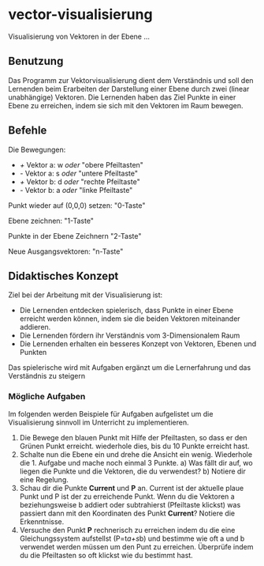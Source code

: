 # vector-visualisierung
Visualisierung von Vektoren in der Ebene ...

## Benutzung
Das Programm zur Vektorvisualisierung dient dem Verständnis und soll den Lernenden beim Erarbeiten der Darstellung einer Ebene durch zwei (linear unabhängige) Vektoren.
Die Lernenden haben das Ziel Punkte in einer Ebene zu erreichen, indem sie sich mit den Vektoren im Raum bewegen.

## Befehle

Die Bewegungen: 
- *+* Vektor a: w *oder*  "obere Pfeiltasten"
- *-* Vektor a: s *oder* "untere Pfeiltaste"
- *+* Vektor b: d *oder* "rechte Pfeiltaste"
- *-* Vektor b: a *oder* "linke Pfeiltaste"

Punkt wieder auf (0,0,0) setzen: "0-Taste"

Ebene zeichnen: "1-Taste"

Punkte in der Ebene Zeichnern "2-Taste"

Neue Ausgangsvektoren: "n-Taste"

## Didaktisches Konzept
Ziel bei der Arbeitung mit der Visualisierung ist:

- Die Lernenden entdecken spielerisch, dass Punkte in einer Ebene erreicht werden können, indem sie die beiden Vektoren miteinander addieren.
- Die Lernenden fördern ihr Verständnis vom 3-Dimensionalem Raum
- Die Lernenden erhalten ein besseres Konzept von Vektoren, Ebenen und Punkten

Das spielerische wird mit Aufgaben ergänzt um die Lernerfahrung und das Verständnis zu steigern

### Mögliche Aufgaben

Im folgenden werden Beispiele für Aufgaben aufgelistet um die Visualisierung sinnvoll im Unterricht zu implementieren.

1. Die Bewege den blauen Punkt mit Hilfe der Pfeiltasten, so dass er den Grünen Punkt erreicht. wiederhole dies, bis du 10 Punkte erreicht hast.
2. Schalte nun die Ebene ein und drehe die Ansicht ein wenig. Wiederhole die 1. Aufgabe und mache noch einmal 3 Punkte.
   a) Was fällt dir auf, wo liegen die Punkte und die Vektoren, die du verwendest?
   b) Notiere dir eine Regelung.
3. Schau dir die Punkte **Current** und **P** an. Current ist der aktuelle plaue Punkt und P ist der zu erreichende Punkt. Wenn du die Vektoren a beziehungsweise b addiert oder subtrahierst (Pfeiltaste klickst) was passiert dann mit den Koordinaten des Punkt **Current**? Notiere die Erkenntnisse.
4. Versuche den Punkt **P** rechnerisch zu erreichen indem du die eine Gleichungssystem aufstellst (P=t*a+s*b) und bestimme wie oft a und b verwendet werden müssen um den Punt zu erreichen. Überprüfe indem du die Pfeiltasten so oft klickst wie du bestimmt hast.



